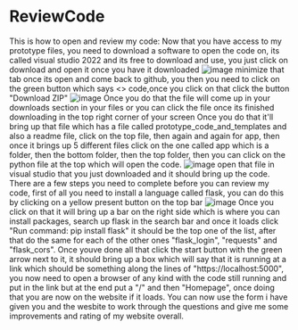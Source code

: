 # ReviewCode
This is how to open and review my code:
Now that you have access to my prototype files, you need to download a software to open the code on, its called visual studio 2022 and its free to download and use, you just click on download and open it once you have it downloaded
![image](https://github.com/user-attachments/assets/e95df6d2-701f-46b8-b15e-9f3f6b3e6866)
minimize that tab once its open and come back to github, you then you need to click on the green button which says <> code,once you click on that click the button "Download ZIP"
![image](https://github.com/user-attachments/assets/a2315231-d44b-4300-a138-404cb9fd7457)
Once you do that the file will come up in your downloads section in your files or you can click the file once its finished downloading in the top right corner of your screen
Once you do that it'll bring up that file which has a file called prototype_code_and_templates and also a readme file, click on the top file, then again and again for app, then once it brings up 5 different files click on the one called app which is a folder, then the bottom folder, then the top folder, then you can click on the python file at the top which will open the code.
![image](https://github.com/user-attachments/assets/9e060b9e-6f6a-4142-9bc7-21ae8be9d267)
open that file in visual studio that you just downloaded and it should bring up the code.
There are a few steps you need to complete before you can review my code, first of all you need to install a language called flask, you can do this by clicking on a yellow present button on the top bar
![image](https://github.com/user-attachments/assets/77a89e62-f1f9-4a78-b4d9-7bc952a5f463)
Once you click on that it will bring up a bar on the right side which is where you can install packages, search up flask in the search bar and once it loads click "Run command: pip install flask" it should be the top one of the list, after that do the same for each of the other ones "flask_login", "requests" and "flask_cors". Once youve done all that click the start button with the green arrow next to it, it should bring up a box which will say that it is running at a link which should be something along the lines of "https://localhost:5000", you now need to open a browser of any kind with the code still running and put in the link but at the end put a "/" and then "Homepage", once doing that you are now on the website if it loads. You can now use the form i have given you and the wesbite to work through the questions and give me some improvements and rating of my website overall.
